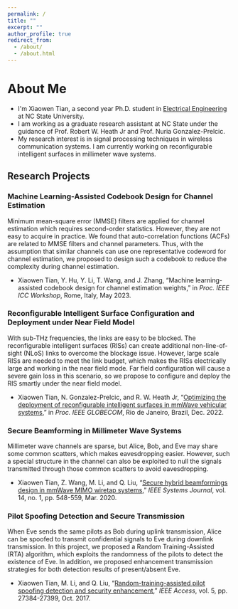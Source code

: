 ```yaml
---
permalink: /
title: ""
excerpt: ""
author_profile: true
redirect_from: 
  - /about/
  - /about.html
---
```



About Me
======

* I'm Xiaowen Tian, a second year Ph.D. student in [Electrical Engineering](https://ece.ncsu.edu/) at NC State University.
* I am working as a graduate research assistant at NC State under the guidance of Prof. Robert W. Heath Jr and Prof. Nuria Gonzalez-Prelcic.
* My research interest is in signal processing techniques in wireless communication systems. I am currently working on reconfigurable intelligent surfaces in millimeter wave systems.


## Research Projects

### Machine Learning-Assisted Codebook Design for Channel Estimation

Minimum mean-square error (MMSE) filters are applied for channel estimation which requires second-order statistics. However, they are not easy to acquire in practice. We found that auto-correlation functions (ACFs) are related to MMSE filters and channel parameters. Thus, with the assumption that similar channels can use one representative codeword for channel estimation, we proposed to design such a codebook to reduce the complexity during channel estimation.

- Xiaowen Tian, Y. Hu, Y. Li, T. Wang, and J. Zhang, “Machine learning-assisted codebook design for channel estimation weights,” in *Proc. IEEE ICC Workshop*, Rome, Italy, May 2023.


### Reconfigurable Intelligent Surface Configuration and Deployment under Near Field Model

With sub-THz frequencies, the links are easy to be blocked. The reconfigurable intelligent surfaces (RISs) can create additional non-line-of-sight (NLoS) links to overcome the blockage issue. However, large scale RISs are needed to meet the link budget, which makes the RISs electrically large and working in the near field mode. Far field configuration will cause a severe gain loss in this scenario, so we propose to configure and deploy the RIS smartly under the near field model.

- Xiaowen Tian, N. Gonzalez-Prelcic, and R. W. Heath Jr, “[Optimizing the deployment of reconfigurable intelligent surfaces in mmWave vehicular systems](https://arxiv.org/pdf/2205.15520.pdf),” in *Proc. IEEE GLOBECOM*, Rio de Janeiro, Brazil, Dec. 2022.


### Secure Beamforming in Millimeter Wave Systems

Millimeter wave channels are sparse, but Alice, Bob, and Eve may share some common scatters, which makes eavesdropping easier. However, such a special structure in the channel can also be exploited to null the signals transmitted through those common scatters to avoid eavesdropping.

- Xiaowen Tian, Z. Wang, M. Li, and Q. Liu, “[Secure hybrid beamformings design in mmWave MIMO wiretap systems](https://ieeexplore.ieee.org/document/8758418),” *IEEE Systems Journal*, vol. 14, no. 1, pp. 548-559, Mar. 2020.


### Pilot Spoofing Detection and Secure Transmission

When Eve sends the same pilots as Bob during uplink transmission, Alice can be spoofed to transmit confidential signals to Eve during downlink transmission. In this project, we proposed a Random Training-Assisted (RTA) algorithm, which exploits the randomness of the pilots to detect the existence of Eve. In addition, we proposed enhancement transmission strategies for both detection results of present/absent Eve.

- Xiaowen Tian, M. Li, and Q. Liu, “[Random-training-assisted pilot spoofing detection and security enhancement](https://ieeexplore-ieee-org.prox.lib.ncsu.edu/document/8078174),” *IEEE Access*, vol. 5, pp. 27384-27399, Oct. 2017.


